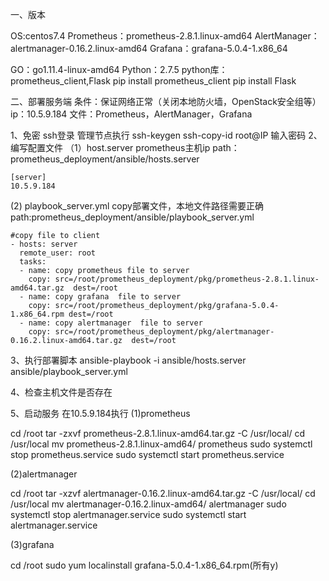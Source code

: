 一、版本

OS:centos7.4
Prometheus：prometheus-2.8.1.linux-amd64
AlertManager：alertmanager-0.16.2.linux-amd64
Grafana：grafana-5.0.4-1.x86_64

GO：go1.11.4-linux-amd64
Python：2.7.5
python库：prometheus_client,Flask
	pip install prometheus_client
	pip install  Flask




二、部署服务端
条件：保证网络正常（关闭本地防火墙，OpenStack安全组等）
ip：10.5.9.184
文件：Prometheus，AlertManager，Grafana

1、免密 ssh登录
管理节点执行
	ssh-keygen
	ssh-copy-id root@IP
	输入密码
2、编写配置文件
（1）host.server
prometheus主机ip
path：prometheus_deployment/ansible/hosts.server 
```
[server]
10.5.9.184
```

(2) playbook_server.yml
copy部署文件，本地文件路径需要正确
path:prometheus_deployment/ansible/playbook_server.yml
```
#copy file to client
- hosts: server
  remote_user: root
  tasks:
  - name: copy prometheus file to server
    copy: src=/root/prometheus_deployment/pkg/prometheus-2.8.1.linux-amd64.tar.gz  dest=/root
  - name: copy grafana  file to server
    copy: src=/root/prometheus_deployment/pkg/grafana-5.0.4-1.x86_64.rpm dest=/root
  - name: copy alertmanager  file to server
    copy: src=/root/prometheus_deployment/pkg/alertmanager-0.16.2.linux-amd64.tar.gz  dest=/root
```

3、执行部署脚本
ansible-playbook -i ansible/hosts.server  ansible/playbook_server.yml 

4、检查主机文件是否存在

5、启动服务
在10.5.9.184执行
(1)prometheus


cd /root
tar -zxvf prometheus-2.8.1.linux-amd64.tar.gz -C /usr/local/
cd /usr/local
mv prometheus-2.8.1.linux-amd64/ prometheus
sudo systemctl stop prometheus.service 
sudo systemctl start prometheus.service 

(2)alertmanager

cd /root
tar -xzvf alertmanager-0.16.2.linux-amd64.tar.gz -C /usr/local/
cd /usr/local
mv alertmanager-0.16.2.linux-amd64/ alertmanager
sudo systemctl stop alertmanager.service
sudo systemctl start alertmanager.service

(3)grafana

cd /root
sudo yum localinstall grafana-5.0.4-1.x86_64.rpm(所有y)






